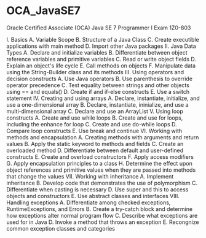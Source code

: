 # OCA_JavaSE7
Oracle Certified Associate (OCA)
Java SE 7 Programmer I
Exam 1Z0-803

I. Basics
  A. Variable Scope
  B. Structure of a Java Class
  C. Create executible applications with main method
  D. Import other Java packages
II. Java Data Types
  A. Declare and initialize variables
  B. Differentiate between object reference variables and primitive variables
  C. Read or write object fields
  D. Explain an object's life cycle
  E. Call methods on objects
  F. Manipulate data using the String-Builder class and its methods
III. Using operators and decision constructs
  A. Use Java operators
  B. Use parenthesis to override operator precedence
  C. Test equality between strings and other objects using == and equals()
  D. Create if and if-else constructs
  E. Use a switch statement
IV. Creating and using arrays
  A. Declare, instantiate, initialize, and use a one-dimensional array
  B. Declare, instantiate, ininialize, and use a multi-dimensional array
  C. Declare and use an ArrayList
V. Using loop constructs
  A. Create and use while loops
  B. Create and use for loops, including the enhance for loop
  C. Create and use do-while loops
  D. Compare loop constructs
  E. Use break and continue
VI. Working with methods and encapsulation
  A. Creating methods with arguments and return values
  B. Apply the static keyword to methods and fields
  C. Create an overloaded method
  D. Differentiate between default and user-defined constructs
  E. Create and overload constructors
  F. Apply access modifiers
  G. Apply encapsulation principles to a class
  H. Determine the effect upon object references and primitive values when they are passed into methods that change the values
VII. Working with inheritance
  A. Implement inheritance
  B. Develop code that demonstrates the use of polymorphism
  C. Differentiate when casting is necessary
  D. Use super and this to access objects and constructors
  E. Use abstract classes and interfaces
VIII. Handling exceptions
  A. Differentiate among checked exceptions, RuntimeExceptions, and Errors
  B. Create a try-catch block and determine how exceptions alter normal program flow
  C. Describe what exceptions are used for in Java
  D. Invoke a method that throws an exception
  E. Recongnize common exception classes and categories


